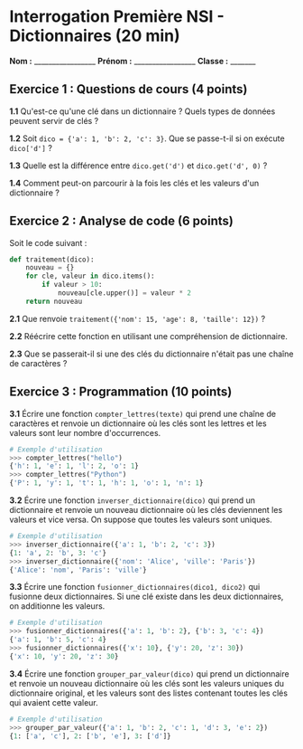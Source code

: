 # Interrogation Première NSI - Dictionnaires (20 min)
**Nom :** _________________ **Prénom :** _________________ **Classe :** _______

## Exercice 1 : Questions de cours (4 points)

**1.1** Qu'est-ce qu'une clé dans un dictionnaire ? Quels types de données peuvent servir de clés ?

**1.2** Soit `dico = {'a': 1, 'b': 2, 'c': 3}`. Que se passe-t-il si on exécute `dico['d']` ?

**1.3** Quelle est la différence entre `dico.get('d')` et `dico.get('d', 0)` ?

**1.4** Comment peut-on parcourir à la fois les clés et les valeurs d'un dictionnaire ?

## Exercice 2 : Analyse de code (6 points)

Soit le code suivant :

```python
def traitement(dico):
    nouveau = {}
    for cle, valeur in dico.items():
        if valeur > 10:
            nouveau[cle.upper()] = valeur * 2
    return nouveau
```

**2.1** Que renvoie `traitement({'nom': 15, 'age': 8, 'taille': 12})` ?

**2.2** Réécrire cette fonction en utilisant une compréhension de dictionnaire.

**2.3** Que se passerait-il si une des clés du dictionnaire n'était pas une chaîne de caractères ?

## Exercice 3 : Programmation (10 points)

**3.1** Écrire une fonction `compter_lettres(texte)` qui prend une chaîne de caractères et renvoie un dictionnaire où les clés sont les lettres et les valeurs sont leur nombre d'occurrences.

```python
# Exemple d'utilisation
>>> compter_lettres("hello")
{'h': 1, 'e': 1, 'l': 2, 'o': 1}
>>> compter_lettres("Python")
{'P': 1, 'y': 1, 't': 1, 'h': 1, 'o': 1, 'n': 1}
```

**3.2** Écrire une fonction `inverser_dictionnaire(dico)` qui prend un dictionnaire et renvoie un nouveau dictionnaire où les clés deviennent les valeurs et vice versa. On suppose que toutes les valeurs sont uniques.

```python
# Exemple d'utilisation
>>> inverser_dictionnaire({'a': 1, 'b': 2, 'c': 3})
{1: 'a', 2: 'b', 3: 'c'}
>>> inverser_dictionnaire({'nom': 'Alice', 'ville': 'Paris'})
{'Alice': 'nom', 'Paris': 'ville'}
```

**3.3** Écrire une fonction `fusionner_dictionnaires(dico1, dico2)` qui fusionne deux dictionnaires. Si une clé existe dans les deux dictionnaires, on additionne les valeurs.

```python
# Exemple d'utilisation
>>> fusionner_dictionnaires({'a': 1, 'b': 2}, {'b': 3, 'c': 4})
{'a': 1, 'b': 5, 'c': 4}
>>> fusionner_dictionnaires({'x': 10}, {'y': 20, 'z': 30})
{'x': 10, 'y': 20, 'z': 30}
```

**3.4** Écrire une fonction `grouper_par_valeur(dico)` qui prend un dictionnaire et renvoie un nouveau dictionnaire où les clés sont les valeurs uniques du dictionnaire original, et les valeurs sont des listes contenant toutes les clés qui avaient cette valeur.

```python
# Exemple d'utilisation
>>> grouper_par_valeur({'a': 1, 'b': 2, 'c': 1, 'd': 3, 'e': 2})
{1: ['a', 'c'], 2: ['b', 'e'], 3: ['d']}
```